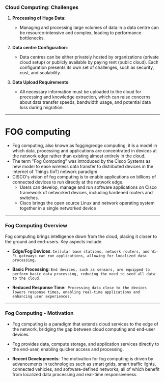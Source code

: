 ### Cloud Computing: Challenges

1. **Processing of Huge Data**:
   - Managing and processing large volumes of data in a data centre can be resource-intensive and complex, leading to performance bottlenecks.

2. **Data centre Configuration**:
   - Data centres can be either privately hosted by organizations (private cloud setup) or publicly available by paying rent (public cloud). Each configuration presents its own set of challenges, such as security, cost, and scalability.

3. **Data Upload Requirements**:
   - All necessary information must be uploaded to the cloud for processing and knowledge extraction, which can raise concerns about data transfer speeds, bandwidth usage, and potential data loss during migration.


---

# FOG computing

- Fog computing, also known as fogging/edge computing, it is a model in which data, processing and applications are concentrated in devices at the network edge rather than existing almost entirely in the cloud.
- The term "Fog Computing" was introduced by the Cisco Systems as new model to ease wireless data transfer to distributed devices in the Internet of Things (IoT) network paradigm
- CISCO's vision of fog computing is to enable applications on billions of connected devices to run directly at the network edge.
  - Users can develop, manage and run software applications on Cisco framework of networked devices, including hardened routers  and     switches.
  - Cisco brings the open source Linux and network operating system together in a single networked device


---

### Fog Computing Overview

Fog computing brings intelligence down from the cloud, placing it closer to the ground and end-users. Key aspects include:

- **Edge/Fog Devices**:    `Cellular base stations, network routers, and Wi-Fi gateways can run applications, allowing for localized data processing.`

- **Basic Processing**: `End devices, such as sensors, are equipped to perform basic data processing, reducing the need to send all data to the cloud.`

- **Reduced Response Time**:` Processing data close to the devices lowers response times, enabling real-time applications and enhancing user experiences.`


----
### Fog Computing - Motivation

-  Fog computing is a paradigm that extends cloud services to the edge of the network, bridging the gap between cloud computing and end-user devices.

- Fog provides data, compute storage, and application services directly to the end-user, enabling quicker access and processing.

- **Recent Developments**: The motivation for fog computing is driven by advancements in technologies such as smart grids, smart traffic lights, connected vehicles, and software-defined networks, all of which benefit from localized data processing and real-time responsiveness.


